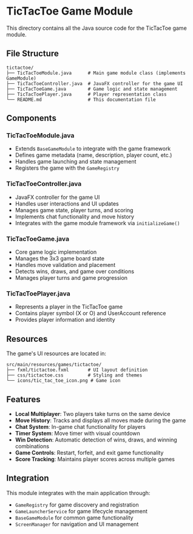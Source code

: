 # TicTacToe Game Module

This directory contains all the Java source code for the TicTacToe game module.

## File Structure

```
tictactoe/
├── TicTacToeModule.java      # Main game module class (implements GameModule)
├── TicTacToeController.java  # JavaFX controller for the game UI
├── TicTacToeGame.java        # Game logic and state management
├── TicTacToePlayer.java      # Player representation class
└── README.md                 # This documentation file
```

## Components

### TicTacToeModule.java
- Extends `BaseGameModule` to integrate with the game framework
- Defines game metadata (name, description, player count, etc.)
- Handles game launching and state management
- Registers the game with the `GameRegistry`

### TicTacToeController.java
- JavaFX controller for the game UI
- Handles user interactions and UI updates
- Manages game state, player turns, and scoring
- Implements chat functionality and move history
- Integrates with the game module framework via `initializeGame()`

### TicTacToeGame.java
- Core game logic implementation
- Manages the 3x3 game board state
- Handles move validation and placement
- Detects wins, draws, and game over conditions
- Manages player turns and game progression

### TicTacToePlayer.java
- Represents a player in the TicTacToe game
- Contains player symbol (X or O) and UserAccount reference
- Provides player information and identity

## Resources

The game's UI resources are located in:
```
src/main/resources/games/tictactoe/
├── fxml/tictactoe.fxml       # UI layout definition
├── css/tictactoe.css         # Styling and themes
└── icons/tic_tac_toe_icon.png # Game icon
```

## Features

- **Local Multiplayer**: Two players take turns on the same device
- **Move History**: Tracks and displays all moves made during the game
- **Chat System**: In-game chat functionality for players
- **Timer System**: Move timer with visual countdown
- **Win Detection**: Automatic detection of wins, draws, and winning combinations
- **Game Controls**: Restart, forfeit, and exit game functionality
- **Score Tracking**: Maintains player scores across multiple games

## Integration

This module integrates with the main application through:
- `GameRegistry` for game discovery and registration
- `GameLauncherService` for game lifecycle management
- `BaseGameModule` for common game functionality
- `ScreenManager` for navigation and UI management 